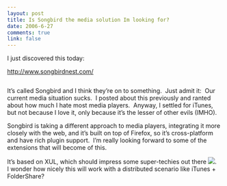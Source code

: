 ```yaml
--- 
layout: post
title: Is Songbird the media solution Im looking for?
date: 2006-6-27
comments: true
link: false
---
```

<p>I just discovered this today:</p><p><a href="http://www.songbirdnest.com/">http://www.songbirdnest.com/</a></p><p><img alt="" src="http://www.songbirdnest.com/themes/gespaa_customized/main_screenshot_small.png" border="0" /></p><p>It&rsquo;s called Songbird and I think they&rsquo;re on to something.&nbsp; Just admit it:&nbsp; Our current media situation sucks.&nbsp; I posted about this previously and ranted about how much I hate most media players.&nbsp; Anyway, I settled for iTunes, but not because I love it, only because it&rsquo;s the lesser of other evils (IMHO).</p><p>Songbird is taking a different approach to media players, integrating it more closely with the web, and it&rsquo;s built on top of Firefox, so it&rsquo;s cross-platform and have rich plugin support.&nbsp; I&rsquo;m really looking forward to some of the extensions that will become of this.</p><p>It&rsquo;s based on XUL, which should impress some super-techies out there <img src="/images/smile1______________________.gif"   />.&nbsp;&nbsp; I wonder how nicely this will work with a distributed scenario like iTunes + FolderShare?</p>

